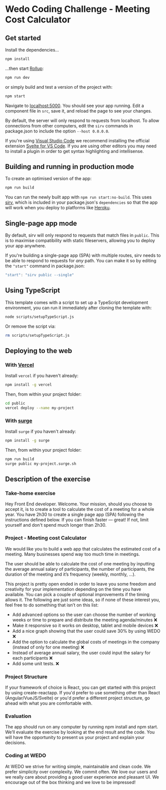 # Wedo Coding Challenge  - Meeting Cost Calculator

## Get started

Install the dependencies...

```bash
npm install
```

...then start [Rollup](https://rollupjs.org):

```bash
npm run dev
```

or simply build and test a version of the project with:

```bash
npm start
```

Navigate to [localhost:5000](http://localhost:5000). You should see your app running. Edit a component file in `src`, save it, and reload the page to see your changes.

By default, the server will only respond to requests from localhost. To allow connections from other computers, edit the `sirv` commands in package.json to include the option `--host 0.0.0.0`.

If you're using [Visual Studio Code](https://code.visualstudio.com/) we recommend installing the official extension [Svelte for VS Code](https://marketplace.visualstudio.com/items?itemName=svelte.svelte-vscode). If you are using other editors you may need to install a plugin in order to get syntax highlighting and intellisense.

## Building and running in production mode

To create an optimised version of the app:

```bash
npm run build
```

You can run the newly built app with `npm run start:no-build`. This uses [sirv](https://github.com/lukeed/sirv), which is included in your package.json's `dependencies` so that the app will work when you deploy to platforms like [Heroku](https://heroku.com).


## Single-page app mode

By default, sirv will only respond to requests that match files in `public`. This is to maximise compatibility with static fileservers, allowing you to deploy your app anywhere.

If you're building a single-page app (SPA) with multiple routes, sirv needs to be able to respond to requests for *any* path. You can make it so by editing the `"start"` command in package.json:

```js
"start": "sirv public --single"
```

## Using TypeScript

This template comes with a script to set up a TypeScript development environment, you can run it immediately after cloning the template with:

```bash
node scripts/setupTypeScript.js
```

Or remove the script via:

```bash
rm scripts/setupTypeScript.js
```

## Deploying to the web

### With [Vercel](https://vercel.com)

Install `vercel` if you haven't already:

```bash
npm install -g vercel
```

Then, from within your project folder:

```bash
cd public
vercel deploy --name my-project
```

### With [surge](https://surge.sh/)

Install `surge` if you haven't already:

```bash
npm install -g surge
```

Then, from within your project folder:

```bash
npm run build
surge public my-project.surge.sh
```


## Description of the exercise

### Take-home exercise

Hey Front End developer. Welcome. Your mission, should you choose to accept it, is to create a
tool to calculate the cost of a meeting for a whole year. You have 2h30 to create a single page
app (SPA) following the instructions defined below. If you can finish faster — great! If not, limit
yourself and don't spend much longer than 2h30.

### Project - Meeting cost Calculator
We would like you to build a web app that calculates the estimated cost of a meeting. Many
businesses spend way too much time in meetings.

The user should be able to calculate the cost of one meeting by inputting the average annual
salary of participants, the number of participants, the duration of the meeting and it’s frequency
(weekly, monthly, …).

This project is pretty open ended in order to leave you some freedom and creativity for your
implementation depending on the time you have available.
You can pick a couple of optional improvements if the timing allows it. The following are just
some ideas, so if none of these interest you, feel free to do something that isn’t on this list:
* Add advanced options so the user can choose the number of working weeks or time to
prepare and distribute the meeting agenda/minutes :x:
* Make it responsive so it works on desktop, tablet and mobile devices :x:
* Add a nice graph showing that the user could save 30% by using WEDO :x:
* Add the option to calculate the global costs of meetings in the company (instead of only
for one meeting) :x:
* Instead of average annual salary, the user could input the salary for each participants :x:
* Add some unit tests. :x:

### Project Structure
If your framework of choice is React, you can get started with this project by using create-reactapp. If you'd prefer to use something other than React (Angular/VueJS/Svelte) or you'd prefer a
different project structure, go ahead with what you are comfortable with.

### Evaluation
The app should run on any computer by running npm install and npm start. We’ll evaluate
the exercise by looking at the end result and the code. You will have the opportunity to present
us your project and explain your decisions.


### Coding at WEDO

At WEDO we strive for writing simple, maintainable and clean code. We prefer simplicity over
complexity. We commit often. We love our users and we really care about providing a good user
experience and pleasant UI. We encourage out of the box thinking and we love to be impressed!